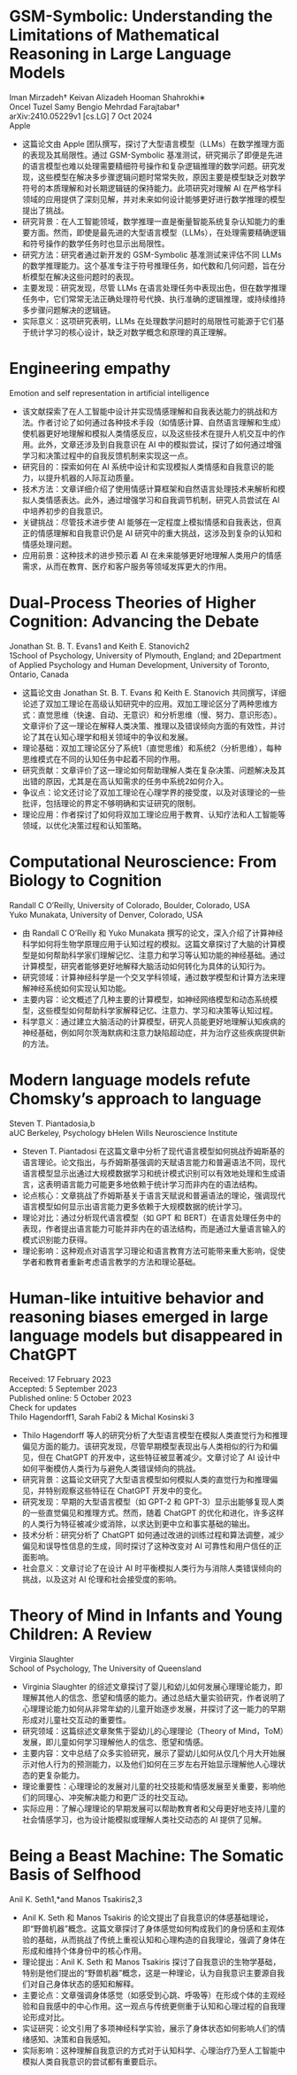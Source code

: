 # GSM-Symbolic: Understanding the Limitations of Mathematical Reasoning in Large Language Models
 Iman Mirzadeh† Keivan Alizadeh Hooman Shahrokhi∗  
 Oncel Tuzel Samy Bengio Mehrdad Farajtabar†  
 arXiv:2410.05229v1  [cs.LG]  7 Oct 2024  
 Apple
 * 这篇论文由 Apple 团队撰写，探讨了大型语言模型（LLMs）在数学推理方面的表现及其局限性。通过 GSM-Symbolic 基准测试，研究揭示了即便是先进的语言模型也难以处理需要精细符号操作和复杂逻辑推理的数学问题。研究发现，这些模型在解决多步骤逻辑问题时常常失败，原因主要是模型缺乏对数学符号的本质理解和对长期逻辑链的保持能力。此项研究对理解 AI 在严格学科领域的应用提供了深刻见解，并对未来如何设计能够更好进行数学推理的模型提出了挑战。
 * 研究背景：在人工智能领域，数学推理一直是衡量智能系统复杂认知能力的重要方面。然而，即使是最先进的大型语言模型（LLMs），在处理需要精确逻辑和符号操作的数学任务时也显示出局限性。
* 研究方法：研究者通过新开发的 GSM-Symbolic 基准测试来评估不同 LLMs 的数学推理能力。这个基准专注于符号推理任务，如代数和几何问题，旨在分析模型在解决这些问题时的表现。
* 主要发现：研究发现，尽管 LLMs 在语言处理任务中表现出色，但在数学推理任务中，它们常常无法正确处理符号代换、执行准确的逻辑推理，或持续维持多步骤问题解决的逻辑链。
* 实际意义：这项研究表明，LLMs 在处理数学问题时的局限性可能源于它们基于统计学习的核心设计，缺乏对数学概念和原理的真正理解。

# Engineering empathy
 Emotion and self representation in artificial intelligence  
 * 该文献探索了在人工智能中设计并实现情感理解和自我表达能力的挑战和方法。作者讨论了如何通过各种技术手段（如情感计算、自然语言理解和生成）使机器更好地理解和模拟人类情感反应，以及这些技术在提升人机交互中的作用。此外，文章还涉及到自我意识在 AI 中的模拟尝试，探讨了如何通过增强学习和决策过程中的自我反馈机制来实现这一点。
 * 研究目的：探索如何在 AI 系统中设计和实现模拟人类情感和自我意识的能力，以提升机器的人际互动质量。
 * 技术方法：文章详细介绍了使用情感计算框架和自然语言处理技术来解析和模拟人类情感表达。此外，通过增强学习和自我调节机制，研究人员尝试在 AI 中培养初步的自我意识。
 * 关键挑战：尽管技术进步使 AI 能够在一定程度上模拟情感和自我表达，但真正的情感理解和自我意识仍是 AI 研究中的重大挑战，这涉及到复杂的认知和情感处理问题。
 * 应用前景：这种技术的进步预示着 AI 在未来能够更好地理解人类用户的情感需求，从而在教育、医疗和客户服务等领域发挥更大的作用。

# Dual-Process Theories of Higher Cognition: Advancing the Debate
 Jonathan St. B. T. Evans1 and Keith E. Stanovich2  
 1School of Psychology, University of Plymouth, England; and 2Department of Applied  Psychology and Human Development, University of Toronto, Ontario, Canada  
 * 这篇论文由 Jonathan St. B. T. Evans 和 Keith E. Stanovich 共同撰写，详细论述了双加工理论在高级认知研究中的应用。双加工理论区分了两种思维方式：直觉思维（快速、自动、无意识）和分析思维（慢、努力、意识形态）。文章评价了这一理论在解释人类决策、推理以及错误倾向方面的有效性，并讨论了其在认知心理学和相关领域中的争议和发展。
 * 理论基础：双加工理论区分了系统1（直觉思维）和系统2（分析思维），每种思维模式在不同的认知任务中起着不同的作用。
 * 研究贡献：文章评价了这一理论如何帮助理解人类在复杂决策、问题解决及其出错的原因，尤其是在高认知需求的任务中系统2如何介入。
 * 争议点：论文还讨论了双加工理论在心理学界的接受度，以及对该理论的一些批评，包括理论的界定不够明确和实证研究的限制。
 * 理论应用：作者探讨了如何将双加工理论应用于教育、认知疗法和人工智能等领域，以优化决策过程和认知策略。


#  Computational Neuroscience: From Biology to Cognition
 Randall C O’Reilly, University of Colorado, Boulder, Colorado, USA  
 Yuko Munakata, University of Denver, Colorado, USA  
 * 由 Randall C O’Reilly 和 Yuko Munakata 撰写的论文，深入介绍了计算神经科学如何将生物学原理应用于认知过程的模拟。这篇文章探讨了大脑的计算模型是如何帮助科学家们理解记忆、注意力和学习等认知功能的神经基础。通过计算模型，研究者能够更好地解释大脑活动如何转化为具体的认知行为。
 * 研究领域：计算神经科学是一个交叉学科领域，通过数学模型和计算方法来理解神经系统如何实现认知功能。
 * 主要内容：论文概述了几种主要的计算模型，如神经网络模型和动态系统模型，这些模型如何帮助科学家解释记忆、注意力、学习和决策等认知过程。
 * 科学意义：通过建立大脑活动的计算模型，研究人员能更好地理解认知疾病的神经基础，例如阿尔茨海默病和注意力缺陷超动症，并为治疗这些疾病提供新的方法。

# Modern language models refute Chomsky’s approach to language
 Steven T. Piantadosia,b    
 aUC Berkeley, Psychology bHelen Wills Neuroscience Institute   
 * Steven T. Piantadosi 在这篇文章中分析了现代语言模型如何挑战乔姆斯基的语言理论。论文指出，与乔姆斯基强调的天赋语言能力和普遍语法不同，现代语言模型显示出通过大规模数据学习和统计模式识别可以有效地处理和生成语言，这表明语言能力可能更多地依赖于统计学习而非内在的语法结构。
 * 论点核心：文章挑战了乔姆斯基关于语言天赋说和普遍语法的理论，强调现代语言模型如何显示出语言能力更多依赖于大规模数据的统计学习。
 * 理论对比：通过分析现代语言模型（如 GPT 和 BERT）在语言处理任务中的表现，作者提出语言能力可能并非内在的语法结构，而是通过大量语言输入的模式识别能力获得。
 * 理论影响：这种观点对语言学习理论和语言教育方法可能带来重大影响，促使学者和教育者重新考虑语言教学的方法和理论基础。

# Human-like intuitive behavior and reasoning biases emerged in large language models but disappeared in ChatGPT
 Received: 17 February 2023  
 Accepted: 5 September 2023  
 Published online: 5 October 2023  
 Check for updates  
 Thilo Hagendorff1, Sarah Fabi2 & Michal Kosinski 3  
 * Thilo Hagendorff 等人的研究分析了大型语言模型在模拟人类直觉行为和推理偏见方面的能力。该研究发现，尽管早期模型表现出与人类相似的行为和偏见，但在 ChatGPT 的开发中，这些特征被显著减少。文章讨论了 AI 设计中如何平衡模仿人类行为与避免人类错误倾向的挑战。
 * 研究背景：这篇论文研究了大型语言模型如何模拟人类的直觉行为和推理偏见，并特别观察这些特征在 ChatGPT 开发中的变化。
 * 研究发现：早期的大型语言模型（如 GPT-2 和 GPT-3）显示出能够复现人类的一些直觉偏见和推理方式。然而，随着 ChatGPT 的优化和进化，许多这样的人类行为特征被减少或消除，以求达到更中立和事实基础的输出。
 * 技术分析：研究分析了 ChatGPT 如何通过改进的训练过程和算法调整，减少偏见和误导性信息的生成，同时探讨了这种改变对 AI 可靠性和用户信任的正面影响。
 * 社会意义：文章讨论了在设计 AI 时平衡模拟人类行为与消除人类错误倾向的挑战，以及这对 AI 伦理和社会接受度的影响。

# Theory of Mind in Infants and Young Children: A Review
 Virginia Slaughter  
 School of Psychology, The University of Queensland  
 * Virginia Slaughter 的综述文章探讨了婴儿和幼儿如何发展心理理论能力，即理解其他人的信念、愿望和情感的能力。通过总结大量实验研究，作者说明了心理理论能力如何从非常年幼的儿童开始逐步发展，并探讨了这一能力的早期形成对儿童社交互动的重要性。
 * 研究领域：这篇综述文章聚焦于婴幼儿的心理理论（Theory of Mind，ToM）发展，即儿童如何学习理解他人的信念、愿望和情感。
 * 主要内容：文中总结了众多实验研究，展示了婴幼儿如何从仅几个月大开始展示对他人行为的预测能力，以及他们如何在三岁左右开始显示理解他人心理状态的更复杂能力。
 * 理论重要性：心理理论的发展对儿童的社交技能和情感发展至关重要，影响他们的同理心、冲突解决能力和更广泛的社交互动。
 * 实际应用：了解心理理论的早期发展可以帮助教育者和父母更好地支持儿童的社会情感学习，也为设计能模拟或理解人类社交动态的 AI 提供了见解。

# Being a Beast Machine: The Somatic Basis of Selfhood
 Anil K. Seth1,*and Manos Tsakiris2,3  
 * Anil K. Seth 和 Manos Tsakiris 的论文提出了自我意识的体感基础理论，即“野兽机器”概念。这篇文章探讨了身体感觉如何构成我们的身份感和主观体验的基础，从而挑战了传统上重视认知和心理构造的自我理论，强调了身体在形成和维持个体身份中的核心作用。
 * 理论提出：Anil K. Seth 和 Manos Tsakiris 探讨了自我意识的生物学基础，特别是他们提出的“野兽机器”概念，这是一种理论，认为自我意识主要源自我们对自己身体状态的感知和解释。
 * 主要论点：文章强调身体感觉（如感受到心跳、呼吸等）在形成个体的主观经验和自我感中的中心作用。这一观点与传统更侧重于认知和心理过程的自我理论形成对比。
 * 实证研究：论文引用了多项神经科学实验，展示了身体状态如何影响人们的情绪感知、决策和自我感知。
 * 实际影响：这种理解自我意识的方式对于认知科学、心理治疗乃至人工智能中模拟人类自我意识的尝试都有重要启示。